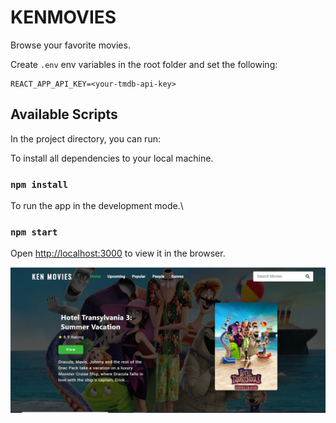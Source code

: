 # KENMOVIES

Browse your favorite movies.

Create ```.env``` env variables in the root folder and set the following:
```
REACT_APP_API_KEY=<your-tmdb-api-key>
```

## Available Scripts

In the project directory, you can run:

To install all dependencies to your local machine.

### `npm install`

To run the app in the development mode.\

### `npm start`

Open [http://localhost:3000](http://localhost:3000) to view it in the browser.

![screenshot - 1](https://github.com/kenrazalan/Kenmovies/blob/4c32cd760be33f39117898956cabb604d88683ec/screenshot/Home.png)



